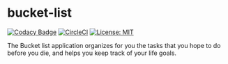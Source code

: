 # bucket-list

[![Codacy Badge](https://api.codacy.com/project/badge/Grade/9eb767981d1445b2899f8df277ec9a92)](https://www.codacy.com/app/SerryJohns/bucket-list?utm_source=github.com&utm_medium=referral&utm_content=SerryJohns/bucket-list&utm_campaign=badger)
[![CircleCI](https://circleci.com/gh/SerryJohns/bucket-list/tree/master.svg?style=svg)](https://circleci.com/gh/SerryJohns/bucket-list/tree/master)
[![License: MIT](https://img.shields.io/badge/License-MIT-yellow.svg)](https://opensource.org/licenses/MIT)

The Bucket list application organizes for you the tasks that you hope to do before you die, and helps you keep track of your life goals.

